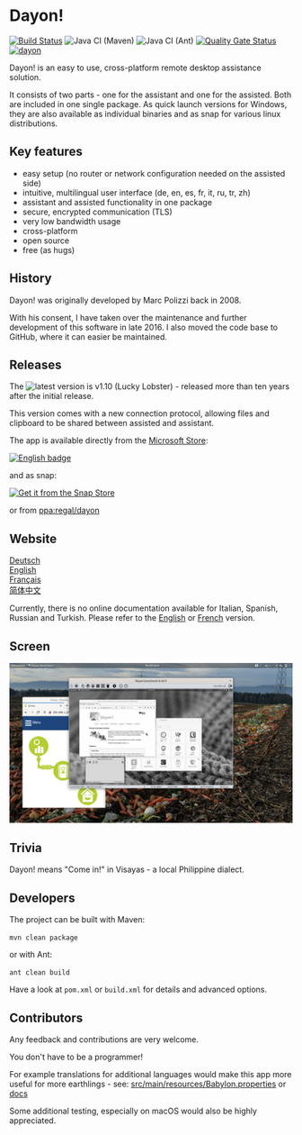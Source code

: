 # Dayon! 
[![Build Status](https://travis-ci.org/RetGal/Dayon.svg?branch=master)](https://travis-ci.org/RetGal/Dayon)
![Java CI (Maven)](https://github.com/RetGal/Dayon/workflows/Java%20CI%20(Maven)/badge.svg)
![Java CI (Ant)](https://github.com/RetGal/Dayon/workflows/Java%20CI%20(Ant)/badge.svg)
[![Quality Gate Status](https://sonarcloud.io/api/project_badges/measure?project=RetGal_Dayon&metric=alert_status)](https://sonarcloud.io/dashboard?id=RetGal_Dayon)
[![dayon](https://snapcraft.io/dayon/badge.svg)](https://snapcraft.io/dayon)

Dayon! is an easy to use, cross-platform remote desktop assistance solution.

It consists of two parts - one for the assistant and one for the assisted. Both are included in one single package.
As quick launch versions for Windows, they are also available as individual binaries and as snap for various linux distributions.

## Key features

- easy setup (no router or network configuration needed on the assisted side)
- intuitive, multilingual user interface (de, en, es, fr, it, ru, tr, zh)
- assistant and assisted functionality in one package
- secure, encrypted communication (TLS)
- very low bandwidth usage
- cross-platform
- open source
- free (as hugs)

## History

Dayon! was originally developed by Marc Polizzi back in 2008.

With his consent, I have taken over the maintenance and further development of this software in late 2016.
I also moved the code base to GitHub, where it can easier be maintained.

## Releases

The ![latest version](https://github.com/RetGal/Dayon/releases) is v1.10 (Lucky Lobster) - released more than ten years after the initial release.

This version comes with a new connection protocol, allowing files and clipboard to be shared between assisted and assistant.

The app is available directly from the <a href="https://www.microsoft.com/store/apps/9PBM5KW0C790">Microsoft Store</a>:

<a href='//www.microsoft.com/store/apps/9pbm5kw0c790?cid=storebadge&ocid=badge'><img src='https://developer.microsoft.com/store/badges/images/English_get_L.png' alt='English badge' width="127" height="52"/></a>

and as snap:

[![Get it from the Snap Store](https://snapcraft.io/static/images/badges/en/snap-store-black.svg)](https://snapcraft.io/dayon)

or from [ppa:regal/dayon](https://launchpad.net/~regal/+archive/ubuntu/dayon)

## Website

[Deutsch](https://retgal.github.io/Dayon/de_index.html)<br>
[English](https://retgal.github.io/Dayon/index.html)<br>
[Français](https://retgal.github.io/Dayon/fr_index.html)<br>
[简体中文](https://retgal.github.io/Dayon/zh_index.html)<br>

Currently, there is no online documentation available for Italian, Spanish, Russian and Turkish.
Please refer to the [English](https://retgal.github.io/Dayon/index.html) or [French](https://retgal.github.io/Dayon/fr_index.html)
 version.
 
## Screen

![Assistant in action](/docs/dayon.screen.png?raw=true "Assistant connected")

## Trivia

Dayon! means "Come in!" in Visayas - a local Philippine dialect. 

## Developers

The project can be built with Maven:

``mvn clean package``

or with Ant:

``ant clean build``

Have a look at ``pom.xml`` or ``build.xml`` for details and advanced options.
 
## Contributors
 
Any feedback and contributions are very welcome. 

You don't have to be a programmer!

For example translations for additional languages would make this app more useful for more earthlings - see: [src/main/resources/Babylon.properties](https://github.com/RetGal/Dayon/blob/master/src/main/resources/Babylon.properties) or [docs](https://github.com/RetGal/Dayon/tree/master/docs)

Some additional testing, especially on macOS would also be highly appreciated.
